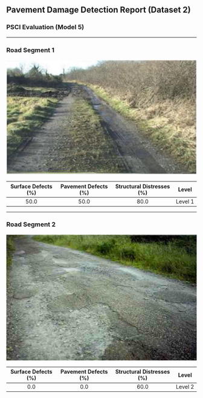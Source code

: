 ## Pavement Damage Detection Report (Dataset 2)

### PSCI Evaluation (Model 5)

---

### Road Segment 1

<!-- 固定宽度 600px，可根据需要调整 -->

<img src="Dataset_1/1.jpg" alt="Road Segment 1" width="600px"/>

| **Surface Defects (%)** | **Pavement Defects (%)** | **Structural Distresses (%)** | **Level** |
| :---------------------: | :----------------------: | :---------------------------: | :-------: |
|           50.0          |           50.0           |              80.0             |  Level 1  |

---

### Road Segment 2

<!-- 固定宽度 600px，可根据需要调整 -->

<img src="Dataset_1/2.png" alt="Road Segment 2" width="600px"/>

| **Surface Defects (%)** | **Pavement Defects (%)** | **Structural Distresses (%)** | **Level** |
| :---------------------: | :----------------------: | :---------------------------: | :-------: |
|           0.0           |            0.0           |              60.0             |  Level 2  |
